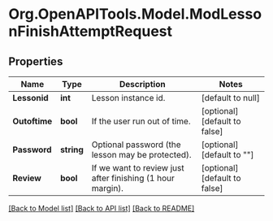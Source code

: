 # Org.OpenAPITools.Model.ModLessonFinishAttemptRequest

## Properties

Name | Type | Description | Notes
------------ | ------------- | ------------- | -------------
**Lessonid** | **int** | Lesson instance id. | [default to null]
**Outoftime** | **bool** | If the user run out of time. | [optional] [default to false]
**Password** | **string** | Optional password (the lesson may be protected). | [optional] [default to ""]
**Review** | **bool** | If we want to review just after finishing (1 hour margin). | [optional] [default to false]

[[Back to Model list]](../README.md#documentation-for-models) [[Back to API list]](../README.md#documentation-for-api-endpoints) [[Back to README]](../README.md)

